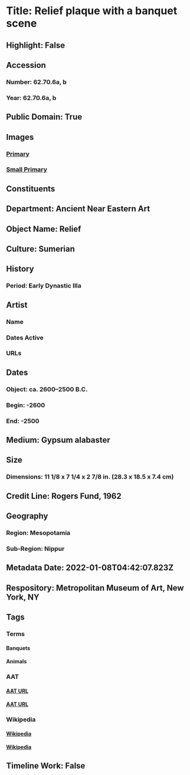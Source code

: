 # Title: Relief plaque with a banquet scene
## Highlight: False
## Accession
### Number: 62.70.6a, b
### Year: 62.70.6a, b
## Public Domain: True
## Images
### [Primary](https://images.metmuseum.org/CRDImages/an/original/DP-15621-026.jpg)
### [Small Primary](https://images.metmuseum.org/CRDImages/an/web-large/DP-15621-026.jpg)
## Constituents
## Department: Ancient Near Eastern Art
## Object Name: Relief
## Culture: Sumerian
## History
### Period: Early Dynastic IIIa
## Artist
### Name
### Dates Active
### URLs
## Dates
### Object: ca. 2600–2500 B.C.
### Begin: -2600
### End: -2500
## Medium: Gypsum alabaster
## Size
### Dimensions: 11 1/8 x 7 1/4 x 2 7/8 in. (28.3 x 18.5 x 7.4 cm)
## Credit Line: Rogers Fund, 1962
## Geography
### Region: Mesopotamia
### Sub-Region: Nippur
## Metadata Date: 2022-01-08T04:42:07.823Z
## Respository: Metropolitan Museum of Art, New York, NY
## Tags
### Terms
#### Banquets
#### Animals
### AAT
#### [AAT URL](http://vocab.getty.edu/page/aat/300247614)
#### [AAT URL](http://vocab.getty.edu/page/aat/300249525)
### Wikipedia
#### [Wikipedia]()
#### [Wikipedia]()
## Timeline Work: False